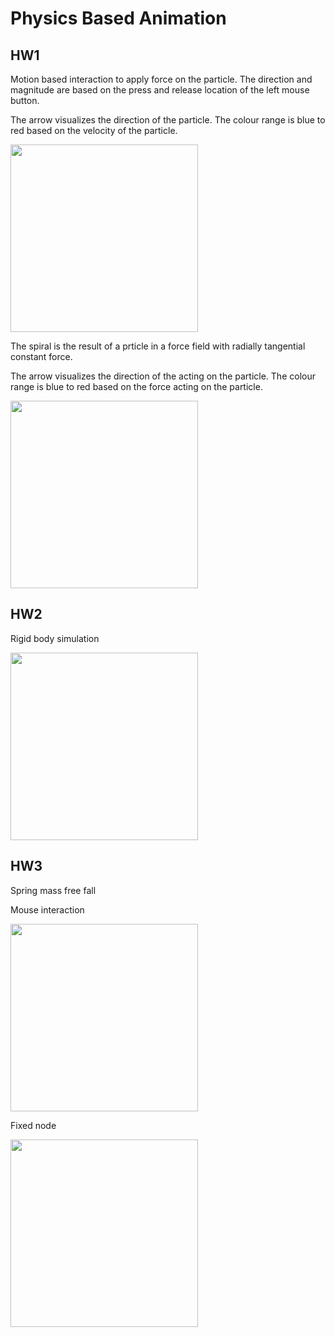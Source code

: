 # Physics Based Animation 

## HW1

<!-- 
drag to move the ball , speed based on length of clicks 
press control and left click 
press option and left click 
-->

Motion based interaction to apply force on the particle. The direction and magnitude are based on the press and release location of the left mouse button.

The arrow visualizes the direction of the particle. The colour range is blue to red based on the velocity of the particle. 

<!-- ![ezgif com-video-to-gif](https://github.com/nishita96/PhysicsBasedAnimation/assets/24264347/2b8efc16-f3bf-4d61-bccd-0432dc00d617.gif) -->
<img src="https://github.com/nishita96/PhysicsBasedAnimation/assets/24264347/2b8efc16-f3bf-4d61-bccd-0432dc00d617.gif" width="300">



The spiral is the result of a prticle in a force field with radially tangential constant force. 

The arrow visualizes the direction of the acting on the particle. The colour range is blue to red based on the force acting on the particle. 
<!-- ![pba1_spiral](https://github.com/nishita96/PhysicsBasedAnimation/assets/24264347/815226e4-5261-45de-84a9-a571303112e0) -->
<img src="https://github.com/nishita96/PhysicsBasedAnimation/assets/24264347/815226e4-5261-45de-84a9-a571303112e0.gif" width="300">

## HW2

<!-- 
drag to move the ball , speed based on length of clicks 
press control and left click 
press option and left click 
-->
Rigid body simulation
<!-- ![pba2](https://github.com/nishita96/PhysicsBasedAnimation/assets/24264347/b61c509e-d83f-40cf-91aa-953cef436fcc) -->
<img src="https://github.com/nishita96/PhysicsBasedAnimation/assets/24264347/b61c509e-d83f-40cf-91aa-953cef436fcc.gif" width="300">


## HW3

<!-- 
drag to move the ball , speed based on length of clicks 
press control and left click 
press option and left click 
-->
Spring mass free fall 

Mouse interaction 
<!-- ![pba3_freefall_mouseforce](https://github.com/nishita96/PhysicsBasedAnimation/assets/24264347/67abcb10-7a43-47d0-bbd4-c1679da9843f) -->
<img src="https://github.com/nishita96/PhysicsBasedAnimation/assets/24264347/67abcb10-7a43-47d0-bbd4-c1679da9843f.gif" width="300">

Fixed node
<!-- ![pba3_fixednode](https://github.com/nishita96/PhysicsBasedAnimation/assets/24264347/201bcd78-005d-488c-ba73-48461d46b109) -->
<img src="https://github.com/nishita96/PhysicsBasedAnimation/assets/24264347/201bcd78-005d-488c-ba73-48461d46b109.gif" width="300">

